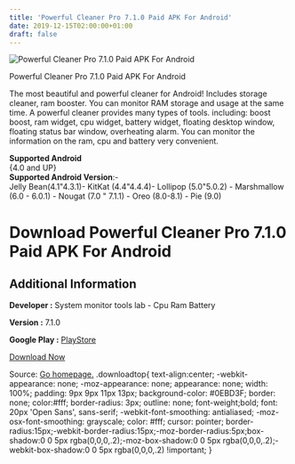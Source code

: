 ```yaml
---
title: 'Powerful Cleaner Pro 7.1.0 Paid APK For Android'
date: 2019-12-15T02:00:00+01:00
draft: false
---
```


![Powerful Cleaner Pro 7.1.0 Paid APK For Android](https://i1.wp.com/apkhome.net/wp-content/uploads/2019/12/Powerful-Cleaner-Pro-7.1.0-Paid.png "Powerful Cleaner Pro 7.1.0 Paid APK For Android")

  

Powerful Cleaner Pro 7.1.0 Paid APK For Android

The most beautiful and powerful cleaner for Android! Includes storage cleaner, ram booster. You can monitor RAM storage and usage at the same time. A powerful cleaner provides many types of tools. including: boost boost, ram widget, cpu widget, battery widget, floating desktop window, floating status bar window, overheating alarm. You can monitor the information on the ram, cpu and battery very convenient.

**Supported Android**  
{4.0 and UP}  
**Supported Android Version**:-  
Jelly Bean(4.1"4.3.1)- KitKat (4.4"4.4.4)- Lollipop (5.0"5.0.2) - Marshmallow (6.0 - 6.0.1) - Nougat (7.0 " 7.1.1) - Oreo (8.0-8.1) - Pie (9.0)

Download Powerful Cleaner Pro 7.1.0 Paid APK For Android
========================================================

Additional Information
----------------------

**Developer :** System monitor tools lab - Cpu Ram Battery

**Version :** 7.1.0

**Google Play :** [PlayStore](https://play.google.com/store/apps/details?id=com.glgjing.hawkeye)

  

[Download Now](https://store4app.co/post/powerful-cleaner-pro-7-1-0-paid-apk-for-android_1576345395)

  
Source: [Go homepage.](https://store4app.co/post/powerful-cleaner-pro-7-1-0-paid-apk-for-android_1576345395) .downloadtop{ text-align:center; -webkit-appearance: none; -moz-appearance: none; appearance: none; width: 100%; padding: 9px 9px 11px 13px; background-color: #0EBD3F; border: none; color:#fff; border-radius: 3px; outline: none; font-weight;bold; font: 20px 'Open Sans', sans-serif; -webkit-font-smoothing: antialiased; -moz-osx-font-smoothing: grayscale; color: #fff; cursor: pointer; border-radius:15px;-webkit-border-radius:15px;-moz-border-radius:5px;box-shadow:0 0 5px rgba(0,0,0,.2);-moz-box-shadow:0 0 5px rgba(0,0,0,.2);-webkit-box-shadow:0 0 5px rgba(0,0,0,.2) !important; }
